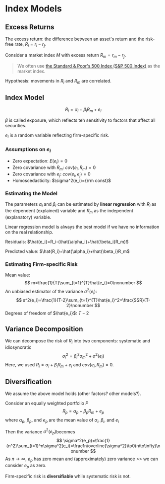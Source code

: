 # Index Models

## Excess Returns

The excess return: the difference between an asset's return and the risk-free rate, $R_i=r_i-r_f$.

Consider a market index $M$ with excess return $R_m=r_m-r_f$​.

> We often use [the Standard & Poor's 500 Index (S&P 500 Index)](https://www.investopedia.com/terms/s/sp500.asp) as the market index.

Hypothesis: movements in $R_i$ and $R_m$ are correlated.

## Index Model

$$
R_i=\alpha_i+\beta_iR_m+e_i\nonumber
$$

$\beta$ is called exposure, which reflects teh sensitivity to factors that affect all securities.

$e_i$ is a random variable reflecting firm-specific risk.

### Assumptions on $e_i$

- Zero expectation: $E(e_i)=0$
- Zero covariance with $R_m$: $cov(e_i,R_m)=0$
- Zero covariance with $e_j$: $cov(e_i,e_j)=0$
- Homoscedasticity: $\sigma^2(e_i)={\rm const}$

### Estimating the Model

The parameters $\alpha_i$ and $\beta_i$ can be estimated by **linear regression** with $R_i$ as the dependent (explained) variable and $R_m$​ as the independent (explanatory) variable.

Linear regression model is always the best model if we have no information on the real relationship.

Residuals: $\hat{e_i}=R_i-(\hat{\alpha_i}+\hat{\beta_i}R_m)$

Predicted value: $\hat{R_i}=\hat{\alpha_i}+\hat{\beta_i}R_m$

### Estimating Firm-specific Risk

Mean value:
$$
m=\frac{1}{T}\sum_{t=1}^{T}\hat{e_i}=0\nonumber
$$
An unbiased estimator of the variance $\sigma^2(e_i)$:
$$
s^2(e_i)=\frac{1}{T-2}\sum_{t=1}^{T}\hat{e_i}^2=\frac{SSR}{T-2}\nonumber
$$
Degrees of freedom of $\hat{e_i}$: $T-2$

## Variance Decomposition

We can decompose the risk of $R_i$​ into two components: systematic and idiosyncratic
$$
\sigma^2_i=\beta_i^2\sigma_m^2+\sigma^2(e_i)\nonumber
$$
Here, we used $R_i=\alpha_i+\beta_iR_m+e_i$ and $cov(e_i,R_m)=0$.

## Diversification

We assume the above model holds (other factors? other models?).

Consider an equally weighted portfolio $P$
$$
R_p=\alpha_p+\beta_pR_m+e_p\nonumber
$$
where $\alpha_p$, $\beta_p$, and $e_p$ are the mean value of $\alpha_i$, $\beta_i$, and $e_i$

Then the variance $\sigma^2(e_p)$​ becomes
$$
\sigma^2(e_p)=\frac{1}{n^2}\sum_{i=1}^n\sigma^2(e_i)=\frac1n\overline{\sigma^2}\to0(n\to\infty)\nonumber
$$
As $n\to\infty$, $e_p$ has zero mean and (approximately) zero variance >> we can consider $e_p$ as zero.

Firm-specific risk is **diversifiable** while systematic risk is not.
